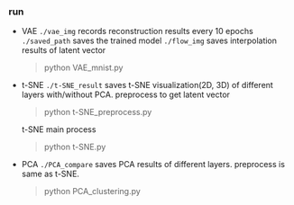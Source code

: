 ### run
- VAE
    ```./vae_img``` records reconstruction results every 10 epochs
    ```./saved_path``` saves the trained model
    ```./flow_img``` saves interpolation results of latent vector
    > python VAE_mnist.py

- t-SNE
    ```./t-SNE_result``` saves t-SNE visualization(2D, 3D) of different layers with/without PCA. 
    preprocess to get latent vector
    > python t-SNE_preprocess.py
    
    t-SNE main process 
    > python t-SNE.py

- PCA
    ```./PCA_compare``` saves PCA results of different layers.
    preprocess is same as t-SNE.
    > python PCA_clustering.py

